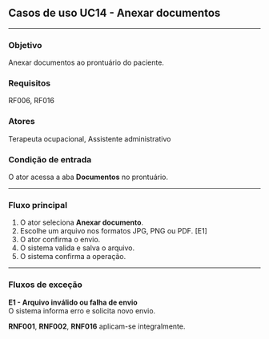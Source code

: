 ## Casos de uso UC14 - Anexar documentos

---

### Objetivo  
Anexar documentos ao prontuário do paciente.

### Requisitos  
RF006, RF016

### Atores  
Terapeuta ocupacional, Assistente administrativo

### Condição de entrada  
O ator acessa a aba **Documentos** no prontuário.

---

### Fluxo principal  

1. O ator seleciona **Anexar documento**.  
2. Escolhe um arquivo nos formatos JPG, PNG ou PDF. [E1]  
3. O ator confirma o envio.  
4. O sistema valida e salva o arquivo.  
5. O sistema confirma a operação.

---

### Fluxos de exceção  

**E1 - Arquivo inválido ou falha de envio**  
O sistema informa erro e solicita novo envio.

**RNF001**, **RNF002**, **RNF016** aplicam-se integralmente.
